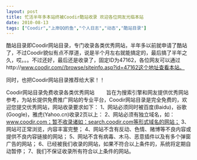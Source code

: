 ```yaml
---
layout: post
title: 忙活半年多本站终被Coodir酷站收录 欢迎各位网友光临本站		
date: 2010-08-13
tags: ["Coodir","上岸QQ的鱼","个人日志","动态","酷站目录"]
---
```


酷站目录即Coodir网站目录，专门收录各类优秀网站，半年多以前就申请了酷站了，不过Coodir貌似有点不厚道，说是半个月左右就能搞定的，最后搞了半年之久，哎。。。不过还好，最后还是收录了，固定ID为47162，各位网友可以通过http://www.coodir.com//browse/siteinfo.asp?id=47162这个地址查看本站。

同时，也把Coodir网站目录推荐给大家！！

Coodir网站目录免费收录各类优秀网站
　　旨在为搜索引擎和网友提供优秀网站参考，为站长提供免费推广网站的专业平台，Coodir网站目录是完全免费的，欢迎您提交优秀网站，网站收录要求如下：
1、网站必须同时被百度(Baidu)，谷歌(Google)，雅虎(Yahoo.cn)收录2页以上：
2、网站必须有独立域名，如：www.coodir.com；暂不收录诸如：search.coodir.com等形式域名的网站；
3、网站可正常浏览，内容丰富完整；
4、网站不含有反动、色情、赌博等不良内容或提供不良内容链接的网站；
5、网站不含有病毒、木马、恶意插件以及有多个弹窗广告的网站；
6、已经被我们收录的网站，如果不符合以上条件的，系统将定期自动暂停；
7、我们不保证收录所有符合以上条件的网站。		